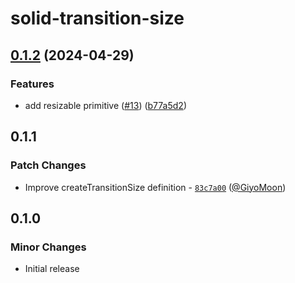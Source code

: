 # solid-transition-size

## [0.1.2](https://github.com/corvudev/corvu/compare/solid-transition-size@0.1.1...solid-transition-size-v0.1.2) (2024-04-29)


### Features

* add resizable primitive ([#13](https://github.com/corvudev/corvu/issues/13)) ([b77a5d2](https://github.com/corvudev/corvu/commit/b77a5d2404da37a5f2e0402a082aaddbdab6b5e0))

## 0.1.1

### Patch Changes

- Improve createTransitionSize definition - [`83c7a00`](https://github.com/corvudev/corvu/commit/83c7a001aec5de86db9ec23a61ffbcc02e3c149a) ([@GiyoMoon](https://github.com/GiyoMoon))

## 0.1.0

### Minor Changes

- Initial release
